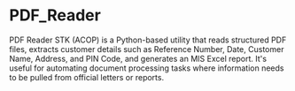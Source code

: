 # PDF_Reader
PDF Reader STK (ACOP) is a Python-based utility that reads structured PDF files, extracts customer details such as Reference Number, Date, Customer Name, Address, and PIN Code, and generates an MIS Excel report. It's useful for automating document processing tasks where information needs to be pulled from official letters or reports.
